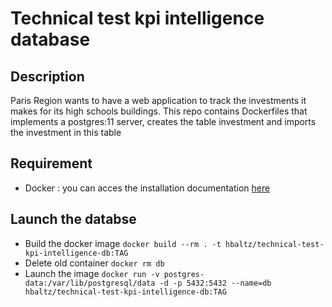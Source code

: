 # Technical test kpi intelligence database

## Description

Paris Region wants to have a web application to track the investments it makes for its high schools buildings.
This repo contains Dockerfiles that implements a postgres:11 server, creates the table investment and imports the investment in this table

## Requirement

* Docker : you can acces the installation documentation [here](https://docs.docker.com/install/)

## Launch the databse

* Build the docker image `docker build --rm . -t hbaltz/technical-test-kpi-intelligence-db:TAG`
* Delete old container `docker rm db`
* Launch the image `docker run -v postgres-data:/var/lib/postgresql/data -d -p 5432:5432 --name=db hbaltz/technical-test-kpi-intelligence-db:TAG`